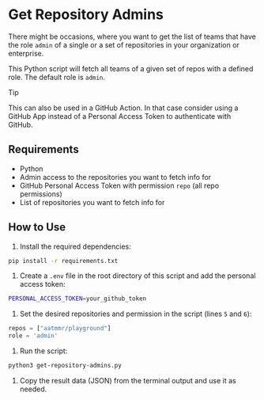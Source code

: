 # Get Repository Admins

There might be occasions, where you want to get the list of teams that have the role `admin` of a single or a set of repositories in your organization or enterprise.

This Python script will fetch all teams of a given set of repos with a defined role. The default role is `admin`.

> [!TIP]
> This can also be used in a GitHub Action. In that case consider using a GitHub App instead of a Personal Access Token to authenticate with GitHub.

## Requirements

- Python
- Admin access to the repositories you want to fetch info for
- GitHub Personal Access Token with permission `repo` (all repo permissions)
- List of repositories you want to fetch info for

## How to Use

1. Install the required dependencies:

```bash
pip install -r requirements.txt
```

1. Create a `.env` file in the root directory of this script and add the personal access token:

```bash
PERSONAL_ACCESS_TOKEN=your_github_token
```

1. Set the desired repositories and permission in the script (lines `5` and `6`):

```python
repos = ["aatmmr/playground"]
role = 'admin'
```

1. Run the script:

```bash
python3 get-repository-admins.py
```

1. Copy the result data (JSON) from the terminal output and use it as needed.
